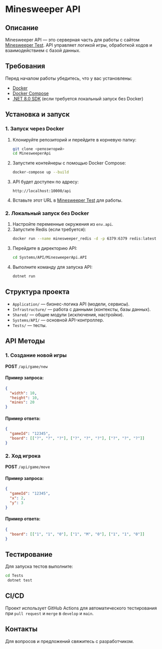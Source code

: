 # Minesweeper API

## Описание
Minesweeper API — это серверная часть для работы с сайтом [Minesweeper Test](https://minesweeper-test.studiotg.ru/). API управляет логикой игры, обработкой ходов и взаимодействием с базой данных.

## Требования
Перед началом работы убедитесь, что у вас установлены:
- [Docker](https://www.docker.com/get-started)
- [Docker Compose](https://docs.docker.com/compose/install/)
- [.NET 8.0 SDK](https://dotnet.microsoft.com/en-us/download/dotnet/8.0) (если требуется локальный запуск без Docker)

## Установка и запуск

### 1. Запуск через Docker

1. Клонируйте репозиторий и перейдите в корневую папку:
   ```sh
   git clone <репозиторий>
   cd MinesweeperApi
   ```
2. Запустите контейнеры с помощью Docker Compose:
   ```sh
   docker-compose up --build
   ```
3. API будет доступен по адресу:
   ```
   http://localhost:10000/api
   ```
4. Вставьте этот URL в [Minesweeper Test](https://minesweeper-test.studiotg.ru/) для работы.

### 2. Локальный запуск без Docker

1. Настройте переменные окружения из `env.api`.
2. Запустите Redis (если требуется):
   ```sh
   docker run --name minesweeper_redis -d -p 6379:6379 redis:latest
   ```
3. Перейдите в директорию API:
   ```sh
   cd Systems/API/MinesweeperApi.API
   ```
4. Выполните команду для запуска API:
   ```sh
   dotnet run
   ```

## Структура проекта
- `Application/` — бизнес-логика API (модели, сервисы).
- `Infrastructure/` — работа с данными (контексты, базы данных).
- `Shared/` — общие модули (исключения, настройки).
- `Systems/API/` — основной API-контроллер.
- `Tests/` — тесты.

## API Методы

### 1. Создание новой игры
**POST** `/api/game/new`
#### Пример запроса:
```json
{
  "width": 10,
  "height": 10,
  "mines": 20
}
```
#### Пример ответа:
```json
{
  "gameId": "12345",
  "board": [["?", "?", "?"], ["?", "?", "?"], ["?", "?", "?"]]
}
```

### 2. Ход игрока
**POST** `/api/game/move`
#### Пример запроса:
```json
{
  "gameId": "12345",
  "x": 2,
  "y": 3
}
```
#### Пример ответа:
```json
{
  "board": [["1", "1", "0"], ["1", "M", "0"], ["1", "1", "0"]]
}
```

## Тестирование
Для запуска тестов выполните:
```sh
cd Tests
 dotnet test
```

## CI/CD
Проект использует GitHub Actions для автоматического тестирования при `pull request` и `merge` в `develop` и `main`.

## Контакты
Для вопросов и предложений свяжитесь с разработчиком.

